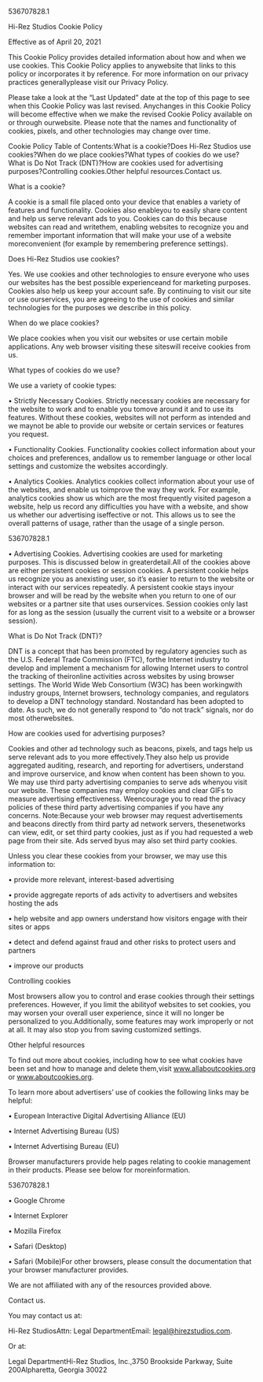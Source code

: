 536707828.1



Hi-Rez Studios Cookie Policy



Effective as of April 20, 2021



This Cookie Policy provides detailed information about how and when we use cookies. This Cookie Policy applies to anywebsite that links to this policy or incorporates it by reference. For more information on our privacy practices generallyplease visit our Privacy Policy.

Please take a look at the “Last Updated” date at the top of this page to see when this Cookie Policy was last revised. Anychanges in this Cookie Policy will become effective when we make the revised Cookie Policy available on or through ourwebsite. Please note that the names and functionality of cookies, pixels, and other technologies may change over time.

Cookie Policy Table of Contents:What is a cookie?Does Hi-Rez Studios use cookies?When do we place cookies?What types of cookies do we use?What is Do Not Track (DNT)?How are cookies used for advertising purposes?Controlling cookies.Other helpful resources.Contact us.



What is a cookie?

A cookie is a small file placed onto your device that enables a variety of features and functionality. Cookies also enableyou to easily share content and help us serve relevant ads to you. Cookies can do this because websites can read and writethem, enabling websites to recognize you and remember important information that will make your use of a website moreconvenient (for example by remembering preference settings).



Does Hi-Rez Studios use cookies?

Yes. We use cookies and other technologies to ensure everyone who uses our websites has the best possible experienceand for marketing purposes. Cookies also help us keep your account safe. By continuing to visit our site or use ourservices, you are agreeing to the use of cookies and similar technologies for the purposes we describe in this policy.



When do we place cookies?

We place cookies when you visit our websites or use certain mobile applications. Any web browser visiting these siteswill receive cookies from us.



What types of cookies do we use?

We use a variety of cookie types:

• Strictly Necessary Cookies. Strictly necessary cookies are necessary for the website to work and to enable you tomove around it and to use its features. Without these cookies, websites will not perform as intended and we maynot be able to provide our website or certain services or features you request.

• Functionality Cookies. Functionality cookies collect information about your choices and preferences, andallow us to remember language or other local settings and customize the websites accordingly.

• Analytics Cookies. Analytics cookies collect information about your use of the websites, and enable us toimprove the way they work. For example, analytics cookies show us which are the most frequently visited pageson a website, help us record any difficulties you have with a website, and show us whether our advertising iseffective or not. This allows us to see the overall patterns of usage, rather than the usage of a single person.

536707828.1



• Advertising Cookies. Advertising cookies are used for marketing purposes. This is discussed below in greaterdetail.All of the cookies above are either persistent cookies or session cookies. A persistent cookie helps us recognize you as anexisting user, so it’s easier to return to the website or interact with our services repeatedly. A persistent cookie stays inyour browser and will be read by the website when you return to one of our websites or a partner site that uses ourservices. Session cookies only last for as long as the session (usually the current visit to a website or a browser session).



What is Do Not Track (DNT)?

DNT is a concept that has been promoted by regulatory agencies such as the U.S. Federal Trade Commission (FTC), forthe Internet industry to develop and implement a mechanism for allowing Internet users to control the tracking of theironline activities across websites by using browser settings. The World Wide Web Consortium (W3C) has been workingwith industry groups, Internet browsers, technology companies, and regulators to develop a DNT technology standard. Nostandard has been adopted to date. As such, we do not generally respond to “do not track” signals, nor do most otherwebsites.



How are cookies used for advertising purposes?

Cookies and other ad technology such as beacons, pixels, and tags help us serve relevant ads to you more effectively.They also help us provide aggregated auditing, research, and reporting for advertisers, understand and improve ourservice, and know when content has been shown to you. We may use third party advertising companies to serve ads whenyou visit our website. These companies may employ cookies and clear GIFs to measure advertising effectiveness. Weencourage you to read the privacy policies of these third party advertising companies if you have any concerns. Note:Because your web browser may request advertisements and beacons directly from third party ad network servers, thesenetworks can view, edit, or set third party cookies, just as if you had requested a web page from their site. Ads served byus may also set third party cookies.

Unless you clear these cookies from your browser, we may use this information to:



• provide more relevant, interest-based advertising

• provide aggregate reports of ads activity to advertisers and websites hosting the ads

• help website and app owners understand how visitors engage with their sites or apps

• detect and defend against fraud and other risks to protect users and partners

• improve our products



Controlling cookies

Most browsers allow you to control and erase cookies through their settings preferences. However, if you limit the abilityof websites to set cookies, you may worsen your overall user experience, since it will no longer be personalized to you.Additionally, some features may work improperly or not at all. It may also stop you from saving customized settings.



Other helpful resources

To find out more about cookies, including how to see what cookies have been set and how to manage and delete them,visit www.allaboutcookies.org or www.aboutcookies.org.



To learn more about advertisers’ use of cookies the following links may be helpful:

• European Interactive Digital Advertising Alliance (EU)

• Internet Advertising Bureau (US)

• Internet Advertising Bureau (EU)

Browser manufacturers provide help pages relating to cookie management in their products. Please see below for moreinformation.

536707828.1



• Google Chrome

• Internet Explorer

• Mozilla Firefox

• Safari (Desktop)

• Safari (Mobile)For other browsers, please consult the documentation that your browser manufacturer provides.

We are not affiliated with any of the resources provided above.



Contact us.



You may contact us at:

Hi-Rez StudiosAttn: Legal DepartmentEmail: legal@hirezstudios.com.

Or at:

Legal DepartmentHi-Rez Studios, Inc.,3750 Brookside Parkway, Suite 200Alpharetta, Georgia 30022